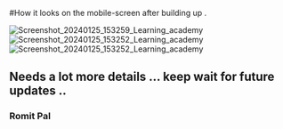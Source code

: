 #How it looks on the mobile-screen after building up .

![Screenshot_20240125_153259_Learning_academy](https://github.com/romitp4l/Learning_academy/assets/85341342/1e5f665a-fa5f-4ae6-91a5-097be896428f)
![Screenshot_20240125_153252_Learning_academy](https://github.com/romitp4l/Learning_academy/assets/85341342/1dc5a19e-0f1e-4b1a-a7a0-4c458c68bcb6)
![Screenshot_20240125_153252_Learning_academy](https://github.com/romitp4l/Learning_academy/assets/85341342/c08d88ac-6230-41de-acf0-1a9d7a4a62aa)


## Needs  a lot more details ...   keep wait for future updates ..

### Romit Pal
